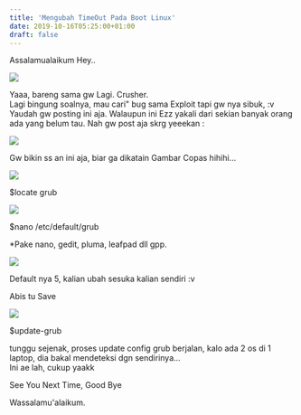 ```yaml
---
title: 'Mengubah TimeOut Pada Boot Linux'
date: 2019-10-16T05:25:00+01:00
draft: false
---
```


Assalamualaikum Hey..  
  

[![](https://www.wallpaperflare.com/static/971/769/277/linux-minimalism-foxyriot-tux-wallpaper.jpg)](https://www.wallpaperflare.com/static/971/769/277/linux-minimalism-foxyriot-tux-wallpaper.jpg)

  
Yaaa, bareng sama gw Lagi. Crusher.  
Lagi bingung soalnya, mau cari" bug sama Exploit tapi gw nya sibuk, :v  
Yaudah gw posting ini aja. Walaupun ini Ezz yakali dari sekian banyak orang ada yang belum tau. Nah gw post aja skrg yeeekan :  
  
  

[![](https://1.bp.blogspot.com/-5gFTJnejVyg/XaaYr1cRvNI/AAAAAAAABeY/CjeeFticcA46AqDmvgpCidSI3mQKdHJ_wCNcBGAsYHQ/s640/1.png)](https://1.bp.blogspot.com/-5gFTJnejVyg/XaaYr1cRvNI/AAAAAAAABeY/CjeeFticcA46AqDmvgpCidSI3mQKdHJ_wCNcBGAsYHQ/s1600/1.png)

  
Gw bikin ss an ini aja, biar ga dikatain Gambar Copas hihihi...  
  
  

[![](https://1.bp.blogspot.com/-xzHoNAd0k8w/XaaZDWYHDTI/AAAAAAAABeg/zHKSA504Qb0SVNpTZ5Hjo-yw4cQFVjgPQCNcBGAsYHQ/s640/2.png)](https://1.bp.blogspot.com/-xzHoNAd0k8w/XaaZDWYHDTI/AAAAAAAABeg/zHKSA504Qb0SVNpTZ5Hjo-yw4cQFVjgPQCNcBGAsYHQ/s1600/2.png)

  
$locate grub  
  
  
  
  

[![](https://1.bp.blogspot.com/-6NRvP8uOMsA/XaaZRajt5zI/AAAAAAAABek/cQ5abXzsDbMIuw2-L6aIkjEH3p58BWaYwCNcBGAsYHQ/s640/3.png)](https://1.bp.blogspot.com/-6NRvP8uOMsA/XaaZRajt5zI/AAAAAAAABek/cQ5abXzsDbMIuw2-L6aIkjEH3p58BWaYwCNcBGAsYHQ/s1600/3.png)

  
$nano /etc/default/grub  
  
\*Pake nano, gedit, pluma, leafpad dll gpp.  
  
  
  
  

[![](https://1.bp.blogspot.com/-uXV1Ri1tdTw/XaaZ0V9e0jI/AAAAAAAABew/9HOdedFXQ1EE5JcjYKee0ABXFsClW5C_gCNcBGAsYHQ/s640/4.png)](https://1.bp.blogspot.com/-uXV1Ri1tdTw/XaaZ0V9e0jI/AAAAAAAABew/9HOdedFXQ1EE5JcjYKee0ABXFsClW5C_gCNcBGAsYHQ/s1600/4.png)

  
Default nya 5, kalian ubah sesuka kalian sendiri :v  
  
Abis tu Save  
  
  
  

[![](https://1.bp.blogspot.com/-6Z2IT34GwVQ/XaabACqv1QI/AAAAAAAABe4/zOXd49wjUkcQB07SHk90ktgap_x6ATHRwCNcBGAsYHQ/s640/5.png)](https://1.bp.blogspot.com/-6Z2IT34GwVQ/XaabACqv1QI/AAAAAAAABe4/zOXd49wjUkcQB07SHk90ktgap_x6ATHRwCNcBGAsYHQ/s1600/5.png)

  
$update-grub  
  
tunggu sejenak, proses update config grub berjalan, kalo ada 2 os di 1 laptop, dia bakal mendeteksi dgn sendirinya...  
Ini ae lah, cukup yaakk  
  
  
See You Next Time, Good Bye  
  
  
Wassalamu'alaikum.